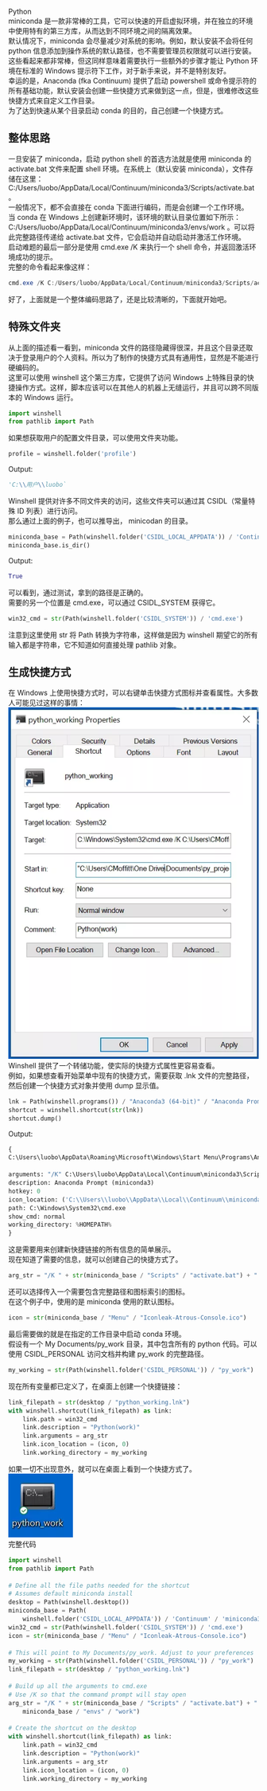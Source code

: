 Python<br />miniconda 是一款非常棒的工具，它可以快速的开启虚拟环境，并在独立的环境中使用特有的第三方库，从而达到不同环境之间的隔离效果。<br />默认情况下，miniconda 会尽量减少对系统的影响。例如，默认安装不会将任何 python 信息添加到操作系统的默认路径，也不需要管理员权限就可以进行安装。这些看起来都非常棒，但这同样意味着需要执行一些额外的步骤才能让 Python 环境在标准的 Windows 提示符下工作，对于新手来说，并不是特别友好。<br />幸运的是，Anaconda (fka Continuum) 提供了启动 powershell 或命令提示符的所有基础功能，默认安装会创建一些快捷方式来做到这一点，但是，很难修改这些快捷方式来自定义工作目录。<br />为了达到快速从某个目录启动 conda 的目的，自己创建一个快捷方式。
<a name="QFgKG"></a>
## 整体思路
一旦安装了 miniconda，启动 python shell 的首选方法就是使用 miniconda 的 activate.bat 文件来配置 shell 环境。在系统上（默认安装 miniconda），文件存储在这里：C:/Users/luobo/AppData/Local/Continuum/miniconda3/Scripts/activate.bat 。<br />一般情况下，都不会直接在 conda 下面进行编码，而是会创建一个工作环境。<br />当 conda 在 Windows 上创建新环境时，该环境的默认目录位置如下所示：C:/Users/luobo/AppData/Local/Continuum/miniconda3/envs/work 。可以将此完整路径传递给 activate.bat 文件，它会启动并自动启动并激活工作环境。<br />启动难题的最后一部分是使用 cmd.exe /K 来执行一个 shell 命令，并返回激活环境成功的提示。<br />完整的命令看起来像这样：
```powershell
cmd.exe /K C:/Users/luobo/AppData/Local/Continuum/miniconda3/Scripts/activate.bat C:/Users/luobo/AppData/Local/Continuum/miniconda3/envs/work
```
好了，上面就是一个整体编码思路了，还是比较清晰的，下面就开始吧。
<a name="HHi40"></a>
## 特殊文件夹
从上面的描述看一看到，miniconda 文件的路径隐藏得很深，并且这个目录还取决于登录用户的个人资料。所以为了制作的快捷方式具有通用性，显然是不能进行硬编码的。<br />这里可以使用 winshell 这个第三方库，它提供了访问 Windows 上特殊目录的快捷操作方式。这样，脚本应该可以在其他人的机器上无缝运行，并且可以跨不同版本的 Windows 运行。
```python
import winshell
from pathlib import Path
```
如果想获取用户的配置文件目录，可以使用文件夹功能。
```python
profile = winshell.folder('profile')
```
Output:
```python
'C:\\用户\\luobo`
```
Winshell 提供对许多不同文件夹的访问，这些文件夹可以通过其 CSIDL（常量特殊 ID 列表）进行访问。<br />那么通过上面的例子，也可以推导出， minicodan 的目录。
```python
miniconda_base = Path(winshell.folder('CSIDL_LOCAL_APPDATA')) / 'Continuum' / 'miniconda3')
miniconda_base.is_dir()
```
Output:
```python
True
```
可以看到，通过测试，拿到的路径是正确的。<br />需要的另一个位置是 cmd.exe，可以通过 CSIDL_SYSTEM 获得它。
```python
win32_cmd = str(Path(winshell.folder('CSIDL_SYSTEM')) / 'cmd.exe')
```
注意到这里使用 str 将 Path 转换为字符串，这样做是因为 winshell 期望它的所有输入都是字符串，它不知道如何直接处理 pathlib 对象。
<a name="dJwQ4"></a>
## 生成快捷方式
在 Windows 上使用快捷方式时，可以右键单击快捷方式图标并查看属性。大多数人可能见过这样的事情：<br />![](./img/1638422340910-ed2af784-573f-447c-90cf-c104459045ac.webp)<br />Winshell 提供了一个转储功能，使实际的快捷方式属性更容易查看。<br />例如，如果想查看开始菜单中现有的快捷方式，需要获取 .lnk 文件的完整路径，然后创建一个快捷方式对象并使用 dump 显示值。
```python
lnk = Path(winshell.programs()) / "Anaconda3 (64-bit)" / "Anaconda Prompt (miniconda3).lnk"
shortcut = winshell.shortcut(str(lnk))
shortcut.dump()
```
Output:
```python
{
C:\Users\luobo\AppData\Roaming\Microsoft\Windows\Start Menu\Programs\Anaconda3 (64-bit)\Anaconda Prompt (miniconda3).lnk -> C:\Windows\System32\cmd.exe

arguments: "/K" C:\Users\luobo\AppData\Local\Continuum\miniconda3\Scripts\activate.bat C:\Users\luobo\AppData\Local\Continuum\miniconda3
description: Anaconda Prompt (miniconda3)
hotkey: 0
icon_location: ('C:\\Users\\luobo\\AppData\\Local\\Continuum\\miniconda3\\Menu\\Iconleak-Atrous-Console.ico', 0)
path: C:\Windows\System32\cmd.exe
show_cmd: normal
working_directory: %HOMEPATH%
}
```
这是需要用来创建新快捷链接的所有信息的简单展示。<br />现在知道了需要的信息，就可以创建自己的快捷方式了。
```python
arg_str = "/K " + str(miniconda_base / "Scripts" / "activate.bat") + " " + str(miniconda_base / "envs" / "work")
```
还可以选择传入一个需要包含完整路径和图标索引的图标。<br />在这个例子中，使用的是 miniconda 使用的默认图标。
```python
icon = str(miniconda_base / "Menu" / "Iconleak-Atrous-Console.ico")
```
最后需要做的就是在指定的工作目录中启动 conda 环境。<br />假设有一个 My Documents/py_work 目录，其中包含所有的 python 代码。可以使用 CSIDL_PERSONAL 访问文档并构建 py_work 的完整路径。
```python
my_working = str(Path(winshell.folder('CSIDL_PERSONAL')) / "py_work")
```
现在所有变量都已定义了，在桌面上创建一个快捷链接：
```python
link_filepath = str(desktop / "python_working.lnk")
with winshell.shortcut(link_filepath) as link:
    link.path = win32_cmd
    link.description = "Python(work)"
    link.arguments = arg_str
    link.icon_location = (icon, 0)
    link.working_directory = my_working
```
如果一切不出现意外，就可以在桌面上看到一个快捷方式了。<br />![](./img/1638422340784-704bd86b-0f57-48ed-a5b5-080d9b040a01.webp)<br />完整代码
```python
import winshell
from pathlib import Path

# Define all the file paths needed for the shortcut
# Assumes default miniconda install
desktop = Path(winshell.desktop())
miniconda_base = Path(
    winshell.folder('CSIDL_LOCAL_APPDATA')) / 'Continuum' / 'miniconda3'
win32_cmd = str(Path(winshell.folder('CSIDL_SYSTEM')) / 'cmd.exe')
icon = str(miniconda_base / "Menu" / "Iconleak-Atrous-Console.ico")

# This will point to My Documents/py_work. Adjust to your preferences
my_working = str(Path(winshell.folder('CSIDL_PERSONAL')) / "py_work")
link_filepath = str(desktop / "python_working.lnk")

# Build up all the arguments to cmd.exe
# Use /K so that the command prompt will stay open
arg_str = "/K " + str(miniconda_base / "Scripts" / "activate.bat") + " " + str(
    miniconda_base / "envs" / "work")

# Create the shortcut on the desktop
with winshell.shortcut(link_filepath) as link:
    link.path = win32_cmd
    link.description = "Python(work)"
    link.arguments = arg_str
    link.icon_location = (icon, 0)
    link.working_directory = my_working
```
